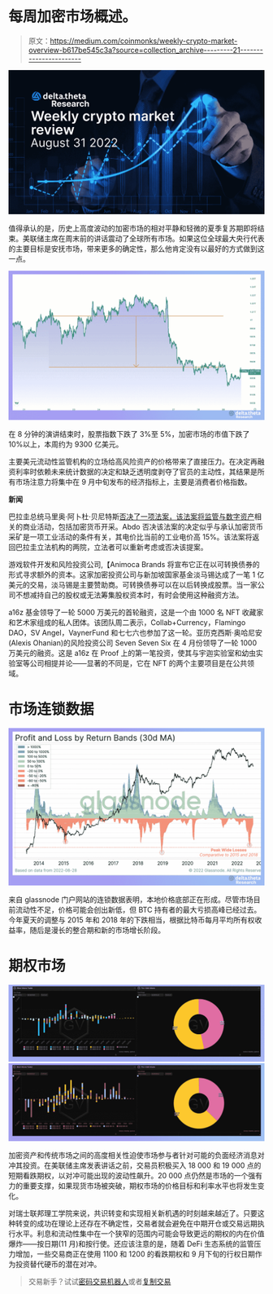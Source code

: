 # 每周加密市场概述。

> 原文：<https://medium.com/coinmonks/weekly-crypto-market-overview-b617be545c3a?source=collection_archive---------21----------------------->

![](img/b25207a88344a935bf9658616b095de4.png)

值得承认的是，历史上高度波动的加密市场的相对平静和轻微的夏季复苏期即将结束。美联储主席在周末前的讲话震动了全球所有市场。如果这位全球最大央行代表的主要目标是安抚市场，带来更多的确定性，那么他肯定没有以最好的方式做到这一点。

![](img/bec206fde712c81029f11298794f9d7e.png)

在 8 分钟的演讲结束时，股票指数下跌了 3%至 5%，加密市场的市值下跌了 10%以上，本周约为 9300 亿美元。

主要美元流动性监管机构的立场给高风险资产的价格带来了直接压力。在决定再融资利率时依赖未来统计数据的决定和缺乏透明度剥夺了官员的主动性，其结果是所有市场注意力将集中在 9 月中旬发布的经济指标上，主要是消费者价格指数。

**新闻**

巴拉圭总统马里奥·阿卜杜·贝尼特斯[否决了一项法案，该法案将监管与数字资产](https://cointelegraph.com/news/president-of-paraguay-vetoes-crypto-regulation-law)相关的商业活动，包括加密货币开采。Abdo 否决该法案的决定似乎与承认加密货币采矿是一项工业活动的条件有关，其电价比当前的工业电价高 15%。该法案将返回巴拉圭立法机构的两院，立法者可以重新考虑或否决该提案。

游戏软件开发和风险投资公司,【Animoca Brands 将宣布它正在以可转换债券的形式寻求额外的资本。这家加密投资公司与新加坡国家基金淡马锡达成了一笔 1 亿美元的交易，淡马锡是主要赞助商。可转换债券可以在以后转换成股票。当一家公司不想减持自己的股权或无法筹集股权资本时，有时会使用这种融资方法。

a16z 基金领导了一轮 5000 万美元的首轮融资，这是一个由 1000 名 NFT 收藏家和艺术家组成的私人团体。该团队周二表示，Collab+Currency，Flamingo DAO，SV Angel，VaynerFund 和七七六也参加了这一轮。亚历克西斯·奥哈尼安(Alexis Ohanian)的风险投资公司 Seven Seven Six 在 4 月份领导了一轮 1000 万美元的融资。这是 a16z 在 Proof 上的第一笔投资，使其与宇迦实验室和幼虫实验室等公司相提并论——显著的不同是，它在 NFT 的两个主要项目是在公共领域。

# 市场连锁数据

![](img/e6658f2958c78c3644a2ece0f7c56a7f.png)

来自 glassnode 门户网站的连锁数据表明，本地价格底部正在形成。尽管市场目前流动性不足，价格可能会创出新低，但 BTC 持有者的最大亏损高峰已经过去。今年夏天的调整与 2015 年和 2018 年的下跌相当，根据比特币每月平均所有权收益率，随后是漫长的整合期和新的市场增长阶段。

# 期权市场

![](img/71e8de13510fb94b43ea160b91557c50.png)![](img/fbb3fc89e284ddbf51aa2655a959aa58.png)

加密资产和传统市场之间的高度相关性迫使市场参与者针对可能的负面经济消息对冲其投资。在美联储主席发表讲话之前，交易员积极买入 18 000 和 19 000 点的短期看跌期权，以对冲可能出现的波动性飙升。20 000 点仍然是市场的一个强有力的重要支撑，如果现货市场被突破，期权市场的价格目标和利率水平也将发生变化。

对瑞士联邦理工学院来说，共识转变和实现相关新机遇的时刻越来越近了。只要这种转变的成功在理论上还存在不确定性，交易者就会避免在中期开仓或交易远期执行水平。利息和流动性集中在一个狭窄的范围内可能会导致更远的期权的内在价值爆炸——按日期(11 月)和按行使。还应该注意的是，随着 DeFi 生态系统的监管压力增加，一些交易商正在使用 1100 和 1200 的看跌期权和 9 月下旬的行权日期作为投资替代硬币的潜在对冲。

> 交易新手？试试[密码交易机器人](/coinmonks/crypto-trading-bot-c2ffce8acb2a)或者[复制交易](/coinmonks/top-10-crypto-copy-trading-platforms-for-beginners-d0c37c7d698c)